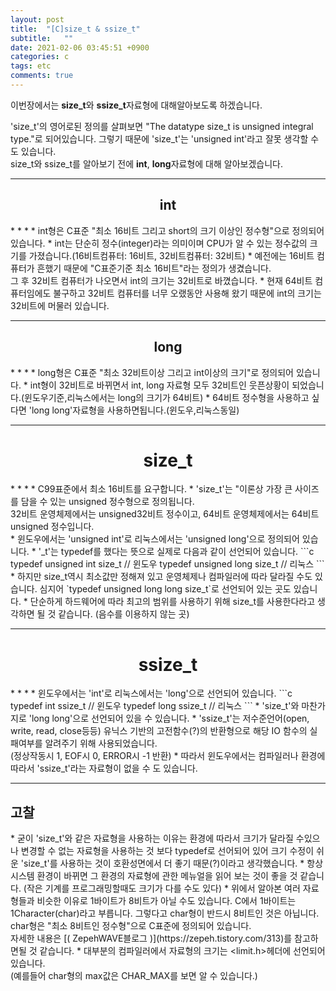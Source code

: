 ```yaml
---
layout: post
title:  "[C]size_t & ssize_t"
subtitle:   ""
date: 2021-02-06 03:45:51 +0900
categories: c
tags: etc
comments: true
---
```


이번장에서는 **size_t**와 **ssize_t**자료형에 대해알아보도록 하겠습니다. <br />

 'size_t'의 영어로된 정의를 살펴보면 "The datatype size_t is unsigned integral type."로 되어있습니다. 그렇기 때문에 'size_t'는 'unsigned int'라고 잘못 생각할 수도 있습니다. <br /> size_t와 ssize_t를 알아보기 전에 **int**, **long**자료형에 대해 알아보겠습니다.

* * *
<h2 align="center">int</h2>
* * *
* int형은 C표준 "최소 16비트 그리고 short의 크기 이상인 정수형"으로 정의되어 있습니다.
* int는 단순히 정수(integer)라는 의미이며 CPU가 알 수 있는 정수값의 크기를 가졌습니다.(16비트컴퓨터: 16비트, 32비트컴퓨터: 32비트)
* 예전에는 16비트 컴퓨터가 흔했기 때문에 "C표준기준 최소 16비트"라는 정의가 생겼습니다. <br />그 후 32비트 컴퓨터가 나오면서 int의 크기는 32비트로 바꼈습니다.
* 현재 64비트 컴퓨터임에도 불구하고 32비트 컴퓨터를 너무 오랬동안 사용해 왔기 때문에 int의 크기는 32비트에 머물러 있습니다.

* * *
<h2 align="center">long</h2>
* * *
* long형은 C표준 "최소 32비트이상 그리고 int이상의 크기"로 정의되어 있습니다.
* int형이 32비트로 바뀌면서 int, long 자료형 모두 32비트인 웃픈상황이 되었습니다.(윈도우기준,리눅스에서는 long의 크기가 64비트)
* 64비트 정수형을 사용하고 싶다면 'long long'자료형을 사용하면됩니다.(윈도우,리눅스동일)

* * *
<h1 align="center">size_t</h1>
* * *
* C99표준에서 최소 16비트를 요구합니다.
* 'size_t'는 "이론상 가장 큰 사이즈를 담을 수 있는 unsigned 정수형으로 정의됩니다.<br />32비트 운영체제에서는 unsigned32비트 정수이고, 64비트 운영체제에서는 64비트 unsigned 정수입니다.<br />
* 윈도우에서는 'unsigned int'로 리눅스에서는 'unsigned long'으로 정의되어 있습니다.
* '_t'는 typedef를 했다는 뜻으로 실제로 다음과 같이 선언되어 있습니다.
```c
typedef unsigned int size_t     // 윈도우
typedef unsigned long size_t    // 리눅스
```
* 하지만 size_t역시 최소값만 정해져 있고 운영체제나 컴파일러에 따라 달라질 수도 있습니다. 심지어 `typedef unsigned long long size_t`로 선언되어 있는 곳도 있습니다.
* 단순하게 하드웨어에 따라 최고의 범위를 사용하기 위해 size_t를 사용한다라고 생각하면 될 것 같습니다. (음수를 이용하지 않는 곳)

* * *
<h1 align="center">ssize_t</h1>
* * *
* 윈도우에서는 'int'로 리눅스에서는 'long'으로 선언되어 있습니다.
```c
typedef int ssize_t     // 윈도우
typedef long ssize_t    // 리눅스
```
* 'size_t'와 마찬가지로 'long long'으로 선언되어 있을 수 있습니다.
* 'ssize_t'는 저수준언어(open, write, read, close등등) 유닉스 기반의 고전함수(?)의 반환형으로 해당 IO 함수의 실패여부를 알려주기 위해 사용되었습니다.<br />(정상작동시 1, EOF시 0, ERROR시 -1 반환)
* 따라서 윈도우에서는 컴파일러나 환경에 따라서 'ssize_t'라는 자료형이 없을 수 도 있습니다.

* * *
<h2>고찰</h2>
* 굳이 'size_t'와 같은 자료형을 사용하는 이유는 환경에 따라서 크기가 달라질 수있으나 변경할 수 없는 자료형을 사용하는 것 보다 typedef로 선어되어 있어 크기 수정이 쉬운 'size_t'를 사용하는 것이 호환성면에서 더 좋기 때문(?)이라고 생각했습니다.
* 항상 시스템 환경이 바뀌면 그 환경의 자료형에 관한 메뉴얼을 읽어 보는 것이 좋을 것 같습니다. (작은 기계를 프로그래밍할때도 크기가 다를 수도 있다)
* 위에서 알아본 여러 자료형들과 비슷한 이유로 1바이트가 8비트가 아닐 수도 있습니다. C에서 1바이트는 1Character(char)라고 부릅니다. 그렇다고 char형이 반드시 8비트인 것은 아닙니다. char형은 "최소 8비트인 정수형"으로 C표준에 정의되어 있습니다. <br />자세한 내용은 [( ZepehWAVE블로그 )](https://zepeh.tistory.com/313)를 참고하면될 것 같습니다.
* 대부분의 컴파일러에서 자료형의 크기는 &lt;limit.h&gt;헤더에 선언되어 있습니다. <br />(예를들어 char형의 max값은 CHAR_MAX를 보면 알 수 있습니다.)